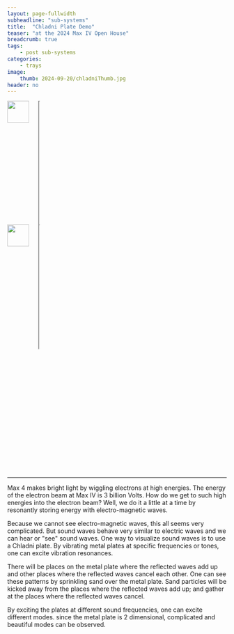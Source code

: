 ```yaml
---
layout: page-fullwidth
subheadline: "sub-systems"
title:  "Chladni Plate Demo"
teaser: "at the 2024 Max IV Open House"
breadcrumb: true
tags:
    - post sub-systems
categories:
    - trays
image:
    thumb: 2024-09-20/chladniThumb.jpg
header: no
---
```

<div class="row t30">
    <div class="medium-6 columns">
        <span><img width="50px" src="{{ site.urlimg }}/2024-09-20/swedenFlag.jpg" ></span>
        <div style="padding:56.25% 0 0 0;position:relative;">
            <iframe src="https://player.vimeo.com/video/1010856948?badge=0&amp;autopause=0&amp;player_id=0&amp;app_id=58479" frameborder="5" allow="autoplay; fullscreen; picture-in-picture; clipboard-write" style="position:absolute;top:0;left:0;width:100%;height:100%;" title="Chladni Plate Demo at Max4 in Svenska"></iframe>
        </div>
        <script src="https://player.vimeo.com/api/player.js"></script>
    </div>
    <div class="medium-6 columns">
        <span><img width="50px" src="{{ site.urlimg }}/2024-09-20/ukFlag.jpg" ></span>
        <div style="padding:56.25% 0 0 0;position:relative;">
            <iframe src="https://player.vimeo.com/video/1010725409?badge=0&amp;autopause=0&amp;player_id=0&amp;app_id=58479" frameborder="5" allow="autoplay; fullscreen; picture-in-picture; clipboard-write" style="position:absolute;top:0;left:0;width:100%;height:100%;" title="Chladni Plate Demo at Max4 in English"></iframe>
        </div>
        <script src="https://player.vimeo.com/api/player.js"></script>
    </div>
</div>
<div class="row t30">
    <div class="medium-4 columns"></div>
    <div class="medium-4 columns">
        <div style="padding:56.25% 0 0 0;position:relative;">
            <iframe src="https://player.vimeo.com/video/1011900344?title=0&amp;byline=0&amp;portrait=0&amp;badge=0&amp;autopause=0&amp;player_id=0&amp;app_id=58479" frameborder="0" allow="autoplay; fullscreen; picture-in-picture; clipboard-write" style="position:absolute;top:0;left:0;width:100%;height:100%;" title="Chaldni Plate Demo Scan"></iframe>
        </div>
        <script src="https://player.vimeo.com/api/player.js"></script>
    </div>
    <div class="medium-4 columns"></div>
</div>




<hr>
Max 4 makes bright light by wiggling electrons at high energies. The energy of the electron beam at Max IV is 3 billion Volts.  How do we get to such high energies into the electron beam? Well, we do it a little at a time by resonantly storing energy with electro-magnetic waves. 

Because we cannot see electro-magnetic waves, this all seems very complicated. But sound waves behave very similar to electric waves and we can hear or "see" sound waves. One way to visualize sound waves is to use a Chladni plate. By vibrating metal plates at specific frequencies or tones, one can excite vibration resonances. 

There will be places on the metal plate where the reflected waves add up and other places where the reflected waves cancel each other. One can see these patterns by sprinkling sand over the metal plate. Sand particles will be kicked away from the places where the reflected waves add up; and gather at the places where the reflected waves cancel. 

By exciting the plates at different sound frequencies, one can excite different modes. since the metal plate is 2 dimensional, complicated and beautiful modes can be observed.
